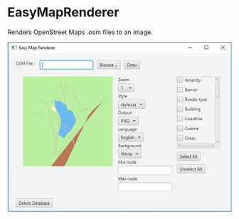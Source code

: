 # EasyMapRenderer

Renders OpenStreet Maps .osm files to an image.

![Preview](https://raw.githubusercontent.com/guillaumeguerin/EasyMapRenderer/master/preview.jpg "Preview")

